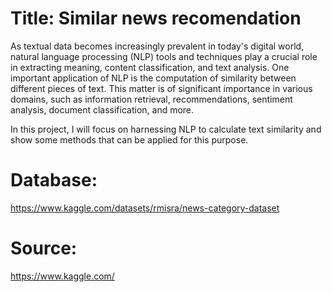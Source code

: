 # Title: Similar news recomendation 

As textual data becomes increasingly prevalent in today's digital world, natural language processing (NLP) tools and techniques play a crucial role in extracting meaning, content classification, and text analysis. One important application of NLP is the computation of similarity between different pieces of text. This matter is of significant importance in various domains, such as information retrieval, recommendations, sentiment analysis, document classification, and more.

In this project, I will focus on harnessing NLP to calculate text similarity and show some methods that can be applied for this purpose.

# Database:
https://www.kaggle.com/datasets/rmisra/news-category-dataset

# Source:
https://www.kaggle.com/